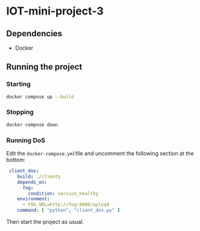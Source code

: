 # IOT-mini-project-3

## Dependencies

* Docker


## Running the project

### Starting
```Bash
docker compose up --build
```

### Stopping
```Bash
docker compose down
```

### Running DoS
Edit the `docker-compose.yml`file and uncomment the following section at the bottom:

```yaml
 client_dos:
    build: ./clients
    depends_on:
      fog:
        condition: service_healthy
    environment:
      - FOG_URL=http://fog:8000/upload
    command: [ "python", "client_dos.py" ]
```

Then start the project as usual.
